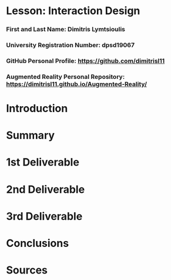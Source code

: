 # Lesson: Interaction Design

### First and Last Name: Dimitris Lymtsioulis
### University Registration Number: dpsd19067
### GitHub Personal Profile: https://github.com/dimitrisl11
### Augmented Reality Personal Repository: https://dimitrisl11.github.io/Augmented-Reality/

# Introduction

# Summary


# 1st Deliverable


# 2nd Deliverable


# 3rd Deliverable 


# Conclusions


# Sources
